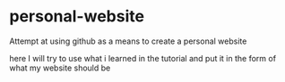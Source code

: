 # personal-website
Attempt at using github as a means to create a personal website

here I will try to use what i learned in the tutorial and put it in the form of what my website
should be

